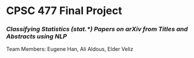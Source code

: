 # CPSC 477 Final Project

### *Classifying Statistics (stat.\*) Papers on arXiv from Titles and Abstracts using NLP*
Team Members: Eugene Han, Ali Aldous, Elder Veliz